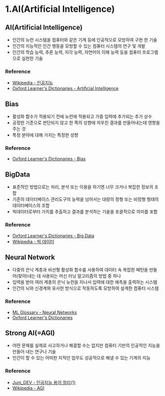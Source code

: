 # 1.AI(Artificial Intelligence)

## AI(Artificial Intelligence)

- 인간의 뉴런 시스템을 컴퓨터와 같은 기계 등에 인공적으로 모방하여 구현 한 기술
- 인간의 지능적인 인간 행동을 모방할 수 있는 컴퓨터 시스템의 연구 및 개발
- 인간의 학습 능력, 추론 능력, 지각 능력, 자연어의 이해 능력 등을 컴퓨터 프로그램으로 실현한 기술


### Reference

- [Wikipedia - 인공지능](https://ko.wikipedia.org/wiki/%EC%9D%B8%EA%B3%B5%EC%A7%80%EB%8A%A5)
- [Oxford Learner's Dictionaries - Artificial Intelligence](https://www.oxfordlearnersdictionaries.com/definition/english/artificial-intelligence?q=Artificial+Intelligence)



## Bias

- 활성화 함수가 적용되기 전에 뉴런에 적용되고 가중 입력에 추가되는 추가 상수
- 공정한 기준으로 판단되지 않고 한 쪽의 성향에 치우친 결과를 만들어내는데 영향을 주는 것
- 특정 분야에 대해 가지는 특정한 성향

### Reference

- [Oxford Learner's Dictionaries - Bias](https://www.oxfordlearnersdictionaries.com/definition/english/bias_1?q=bias)



## BigData

- 표준적인 방법으로는 처리, 분석 또는 이용을 하기엔 너무 크거나 복잡한 정보의 조합
- 기존의 데이터베이스 관리도구의 능력을 넘어서는 대량의 정형 또는 비정형 형태의 데이터베이스의 조합
- 빅데이터로부터 가치를 추출하고 결과를 분석하는 기술을 포괄적으로 의미를 포함

### Reference

- [Oxford Learner's Dictionaries - Big Data](https://www.oxfordlearnersdictionaries.com/definition/english/big-data?q=big+data)
- [Wikipedia - 빅 데이터](https://ko.wikipedia.org/wiki/%EB%B9%85_%EB%8D%B0%EC%9D%B4%ED%84%B0)



## Neural Network

- 다중의 은닉 계층과 비선형 활성화 함수를 사용하여 데이터 속 복잡한 패턴을 만들어(찾아)내는 데 사용되는 머신 러닝 알고리즘의 방법 중 하나
- 입력을 받아 여러 계층의 은닉 뉴런을 지나서 입력에 대한 예측을 출력하는 시스템
- 인간의 뇌와 신경계와 유사한 방식으로 작동하도록 모방하여 설계한 컴퓨터 시스템

### Reference

- [ML Glossary - Neural Networks](https://ml-cheatsheet.readthedocs.io/en/latest/nn_concepts.html#neural-network)
- [Oxford Learner's Dictionaries](https://www.oxfordlearnersdictionaries.com/definition/english/neural-network?q=neural+network)



## Strong AI(=AGI)

- 어떤 문제를 실제로 사고하거나 해결할 수는 없지만 컴퓨터 기반의 인공적인 지능을 만들어 내는 연구나 기술
- 인간이 할 수 있는 어떠한 지적인 업무도 성공적으로 해낼 수 있는 기계의 지능

### Reference

- [Juni_DEV - 인공지능 용어 정리(1)](https://juni5184.tistory.com/6)
- [Wikipedia - AGI](https://ko.wikipedia.org/wiki/AGI)